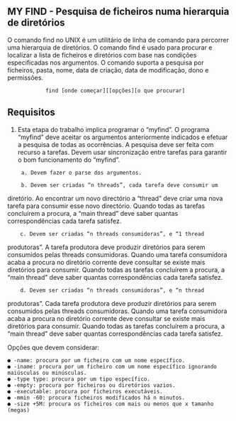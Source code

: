 ## MY FIND - Pesquisa de ficheiros numa hierarquia de diretórios

O comando find no UNIX é um utilitário de linha de comando para percorrer uma
hierarquia de diretórios. O comando find é usado para procurar e localizar a lista de
ficheiros e diretórios com base nas condições especificadas nos argumentos. O comando
suporta a pesquisa por ficheiros, pasta, nome, data de criação, data de modificação, dono
e permissões.

                find [onde começar][[opções][o que procurar]


## Requisitos

1. Esta etapa do trabalho implica programar o “myfind”. O programa “myfind”
deve aceitar os argumentos anteriormente indicados e efetuar a pesquisa de todas as
ocorrências. A pesquisa deve ser feita com recurso a tarefas. Devem usar
sincronização entre tarefas para garantir o bom funcionamento do “myfind”.
    
        a. Devem fazer o parse dos argumentos.

        b. Devem ser criadas “n threads”, cada tarefa deve consumir um
diretório. Ao encontrar um novo directório a “thread” deve criar uma nova
tarefa para consumir esse novo directório. Quando todas as tarefas
concluírem a procura, a “main thread” deve saber quantas
correspondências cada tarefa satisfez.

        c. Devem ser criadas “n threads consumidoras”, e “1 thread
produtoras”. A tarefa produtora deve produzir diretórios para serem
consumidos pelas threads consumidoras. Quando uma tarefa consumidora
acaba a procura no diretório corrente deve consultar se existe mais
diretórios para consumir. Quando todas as tarefas concluírem a procura, a
“main thread” deve saber quantas correspondências cada tarefa satisfez.

        d. Devem ser criadas “n threads consumidoras”, e “n thread
produtoras”. Cada tarefa produtora deve produzir diretórios para serem
consumidos pelas threads consumidoras. Quando uma tarefa consumidora
acaba a procura no diretório corrente deve consultar se existe mais
diretórios para consumir. Quando todas as tarefas concluírem a procura, a
“main thread” deve saber quantas correspondências cada tarefa satisfez.

Opções que devem considerar:

    ● -name: procura por um ficheiro com um nome específico.
    ● -iname: procura por um ficheiro com um nome específico ignorando maiúsculas ou minúsculas.
    ● -type type: procura por um tipo específico.
    ● -empty: procura por ficheiros ou diretórios vazios.
    ● -executable: procura por ficheiros executáveis.
    ● -mmin -60: procura ficheiros modificados há n minutos.
    ● -size +5M: procura os ficheiros com mais ou menos que x tamanho (megas)